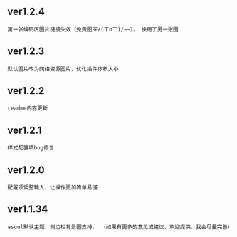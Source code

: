 ## ver1.2.4
    第一张编码区图片链接失效（免费图床/(ㄒoㄒ)/~~）， 换用了另一张图

## ver1.2.3
    默认图片改为网络资源图片，优化插件体积大小
## ver1.2.2
    readme内容更新
## ver1.2.1
    样式配置项bug修复
## ver1.2.0
    配置项调整输入，让操作更加简单易懂
## ver1.1.34 
    asoul默认主题，侧边栏背景图支持。 （如果有更多的意见或建议，欢迎提供。我会尽量完善）
